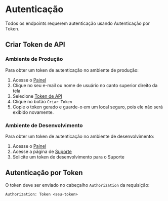 # Autenticação

Todos os endpoints requerem autenticação usando Autenticação por Token.

## Criar Token de API

### Ambiente de Produção

Para obter um token de autenticação no ambiente de produção:

1. Acesse o [Painel](https://consultar.io/app)
2. Clique no seu e-mail ou nome de usuário no canto superior direito da tela
3. Selecione [Token de API](https://consultar.io/app/token/)
4. Clique no botão `Criar Token`
5. Copie o token gerado e guarde-o em um local seguro, pois ele não será exibido
   novamente.

### Ambiente de Desenvolvimento

Para obter um token de autenticação no ambiente de desenvolvimento:

1. Acesse o [Painel](https://consultar.io/app)
2. Acesse a página de [Suporte](https://consultar.io/app/ajuda/)
3. Solicite um token de desenvolvimento para o Suporte

## Autenticação por Token

O token deve ser enviado no cabeçalho `Authorization` da requisição:

`Authorization: Token <seu-token>`
